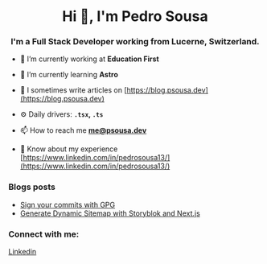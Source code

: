 <h1 align="center">Hi 👋, I'm Pedro Sousa</h1>
<h3 align="center">I'm a Full Stack Developer working from Lucerne, Switzerland.</h3>

- 🔭 I’m currently working at **Education First**

- 🌱 I’m currently learning **Astro**

- 📝 I sometimes write articles on [https://blog.psousa.dev](https://blog.psousa.dev)

- ⚙️ Daily drivers: **`.tsx`, `.ts`**

- 📫 How to reach me **me@psousa.dev**

- 📄 Know about my experience [https://www.linkedin.com/in/pedrosousa13/](https://www.linkedin.com/in/pedrosousa13/)


### Blogs posts
<!-- BLOG-POST-LIST:START -->
- [Sign your commits with GPG](https://blog.psousa.dev/posts/verified-badge-on-github)
- [Generate Dynamic Sitemap with Storyblok and Next.js](https://blog.psousa.dev/posts/generate-dynamic-sitemap-with-storyblok-and-next-js)
<!-- BLOG-POST-LIST:END -->

<h3 align="left">Connect with me:</h3>
<p align="left">
<a href="https://linkedin.com/in/pedrosousa13" target="blank">Linkedin</a>
</p>
